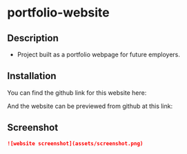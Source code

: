 # portfolio-website

## Description

- Project built as a portfolio webpage for future employers.

## Installation
You can find the github link for this website here:


And the website can be previewed from github at this link:


## Screenshot
```md
![website screenshot](assets/screenshot.png)
```